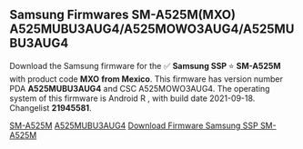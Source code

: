 <h2>Samsung Firmwares SM-A525M(MXO) A525MUBU3AUG4/A525MOWO3AUG4/A525MUBU3AUG4</h2>
Download the Samsung firmware for the ✅ <strong>Samsung SSP </strong> ⭐ <strong>SM-A525M</strong> with product code <strong>MXO</strong> <strong> from Mexico</strong>. This firmware has version number PDA <strong>A525MUBU3AUG4</strong> and CSC A525MOWO3AUG4. The operating system of this firmware is Android R , with build date 2021-09-18. Changelist <strong>21945581</strong>.


[SM-A525M](https://samfirm.shop/samsung/model/SM-A525M)
[A525MUBU3AUG4](https://samfirm.shop/samsung/pda/A525MUBU3AUG4)
[Download Firmware Samsung SSP SM-A525M](https://samfirm.shop/samsung/firmware/457470)
